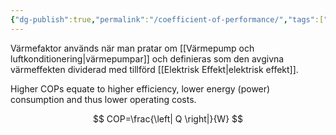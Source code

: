 ```yaml
---
{"dg-publish":true,"permalink":"/coefficient-of-performance/","tags":["elenergiteknik"]}
---
```



Värmefaktor används när man pratar om [[Värmepump och luftkonditionering\|värmepumpar]] och definieras som den avgivna värmeffekten dividerad med tillförd [[Elektrisk Effekt\|elektrisk effekt]].

Higher COPs equate to higher efficiency, lower energy (power) consumption and thus lower operating costs.

$$
COP=\frac{\left| Q \right|}{W}
$$

